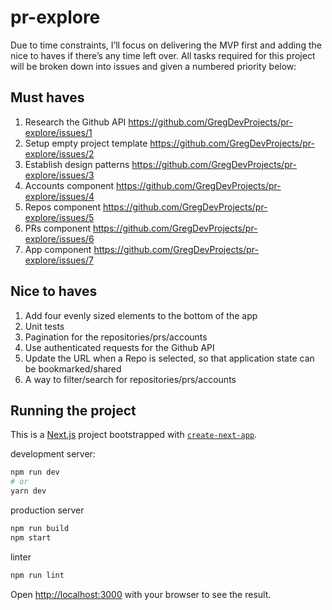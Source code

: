 # pr-explore

Due to time constraints, I’ll focus on delivering the MVP first and adding the nice to haves if there’s any time left over. All tasks required for this project will be broken down into issues and given a numbered priority below:

## Must haves

1. Research the Github API https://github.com/GregDevProjects/pr-explore/issues/1
2. Setup empty project template https://github.com/GregDevProjects/pr-explore/issues/2
3. Establish design patterns https://github.com/GregDevProjects/pr-explore/issues/3
4. Accounts component https://github.com/GregDevProjects/pr-explore/issues/4
5. Repos component https://github.com/GregDevProjects/pr-explore/issues/5
6. PRs component https://github.com/GregDevProjects/pr-explore/issues/6
7. App component https://github.com/GregDevProjects/pr-explore/issues/7

## Nice to haves

1. Add four evenly sized elements to the bottom of the app
2. Unit tests
3. Pagination for the repositories/prs/accounts
4. Use authenticated requests for the Github API
5. Update the URL when a Repo is selected, so that application state can be bookmarked/shared
6. A way to filter/search for repositories/prs/accounts

## Running the project

This is a [Next.js](https://nextjs.org/) project bootstrapped with [`create-next-app`](https://github.com/vercel/next.js/tree/canary/packages/create-next-app).

development server:

```bash
npm run dev
# or
yarn dev
```

production server

```bash
npm run build
npm start
```

linter

```bash
npm run lint
```

Open [http://localhost:3000](http://localhost:3000) with your browser to see the result.
